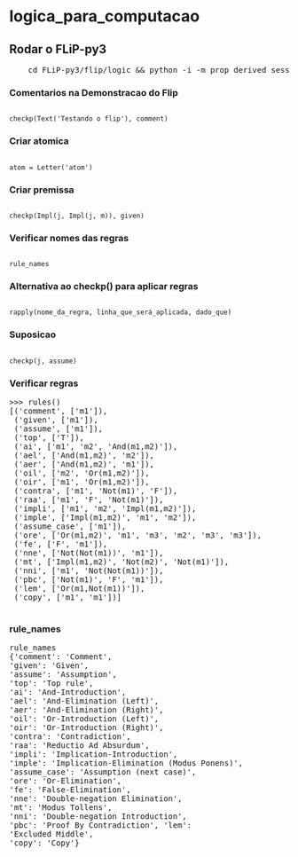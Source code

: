 # logica_para_computacao
## Rodar o FLiP-py3
<pre>
	cd FLiP-py3/flip/logic && python -i -m prop_derived_session	
</pre>

### Comentarios na Demonstracao do Flip
<code>
checkp(Text('Testando o flip'), comment)
</code> 

### Criar atomica
<code>
atom = Letter('atom')
</code>

### Criar premissa
<code>
checkp(Impl(j, Impl(j, m)), given)
</code>

### Verificar nomes das regras
<code>
rule_names
</code>

### Alternativa ao checkp() para aplicar regras
<code>
rapply(nome_da_regra, linha_que_será_aplicada, dado_que)
</code>

### Suposicao
<code>
checkp(j, assume)
</code>

### Verificar regras
<pre>
>>> rules()
[('comment', ['m1']),
 ('given', ['m1']),
 ('assume', ['m1']),
 ('top', ['T']),
 ('ai', ['m1', 'm2', 'And(m1,m2)']),
 ('ael', ['And(m1,m2)', 'm2']),
 ('aer', ['And(m1,m2)', 'm1']),
 ('oil', ['m2', 'Or(m1,m2)']),
 ('oir', ['m1', 'Or(m1,m2)']),
 ('contra', ['m1', 'Not(m1)', 'F']),
 ('raa', ['m1', 'F', 'Not(m1)']),
 ('impli', ['m1', 'm2', 'Impl(m1,m2)']),
 ('imple', ['Impl(m1,m2)', 'm1', 'm2']),
 ('assume_case', ['m1']),
 ('ore', ['Or(m1,m2)', 'm1', 'm3', 'm2', 'm3', 'm3']),
 ('fe', ['F', 'm1']),
 ('nne', ['Not(Not(m1))', 'm1']),
 ('mt', ['Impl(m1,m2)', 'Not(m2)', 'Not(m1)']),
 ('nni', ['m1', 'Not(Not(m1))']),
 ('pbc', ['Not(m1)', 'F', 'm1']),
 ('lem', ['Or(m1,Not(m1))']),
 ('copy', ['m1', 'm1'])]
 </pre>

### rule_names

<pre>
rule_names
{'comment': 'Comment', 
'given': 'Given', 
'assume': 'Assumption', 
'top': 'Top rule',
'ai': 'And-Introduction',
'ael': 'And-Elimination (Left)', 
'aer': 'And-Elimination (Right)', 
'oil': 'Or-Introduction (Left)', 
'oir': 'Or-Introduction (Right)', 
'contra': 'Contradiction', 
'raa': 'Reductio Ad Absurdum', 
'impli': 'Implication-Introduction', 
'imple': 'Implication-Elimination (Modus Ponens)', 
'assume_case': 'Assumption (next case)', 
'ore': 'Or-Elimination', 
'fe': 'False-Elimination', 
'nne': 'Double-negation Elimination', 
'mt': 'Modus Tollens', 
'nni': 'Double-negation Introduction', 
'pbc': 'Proof By Contradiction', 'lem': 
'Excluded Middle', 
'copy': 'Copy'}
</pre>